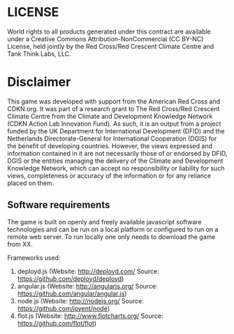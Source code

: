 # LICENSE
    				
World rights to all products generated under this contract are available under a Creative Commons Attribution-NonCommercial (CC BY-NC) License, held jointly by the Red Cross/Red Crescent Climate Centre and Tank Think Labs, LLC.

# Disclaimer

This game was developed with support from the American Red Cross and CDKN.org. It was part of a research grant to The Red Cross/Red Crescent Climate Centre from the Climate and Development Knowledge Network (CDKN Action Lab Innovation Fund). As such, it is an output from a project funded by the UK Department for International Development (DFID) and the Netherlands Directorate-General for International Cooperation (DGIS) for the benefit of developing countries. However, the views expressed and information contained in it are not necessarily those of or endorsed by DFID, DGIS or the entities managing the delivery of the Climate and Development Knowledge Network, which can accept no responsibility or liability for such views, completeness or accuracy of the information or for any reliance placed on them. 

## Software requirements
The game is built on openly and freely available javascript software technologies and can be run on a local platform or configured to run on a remote web server. To run locally one only needs to download the game from XX.

Frameworks used:
1. deployd.js (Website: http://deployd.com/ Source: https://github.com/deployd/deployd)
2. angular.js (Website: http://angularjs.org/ Source: https://github.com/angular/angular.js)
3. node.js (Website: http://nodejs.org/ Source: https://github.com/joyent/node)
4. flot.js (Website: http://www.flotcharts.org/ Source: https://github.com/flot/flot)

